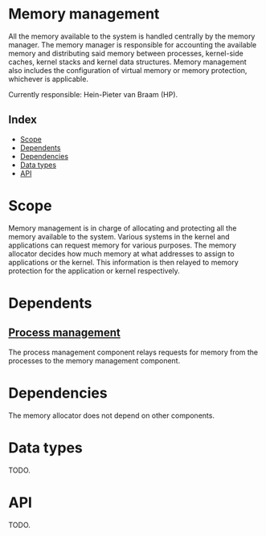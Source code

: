 # Memory management
All the memory available to the system is handled centrally by the memory manager. The memory manager is responsible for accounting the available memory and distributing said memory between processes, kernel-side caches, kernel stacks and kernel data structures.
Memory management also includes the configuration of virtual memory or memory protection, whichever is applicable.

Currently responsible: Hein-Pieter van Braam (HP).

## Index
- [Scope](#scope)
- [Dependents](#dependents)
- [Dependencies](#dependencies)
- [Data types](#data-types)
- [API](#api)


# Scope
Memory management is in charge of allocating and protecting all the memory available to the system. Various systems in the kernel and applications can request memory for various purposes. The memory allocator decides how much memory at what addresses to assign to applications or the kernel. This information is then relayed to memory protection for the application or kernel respectively.


# Dependents
## [Process management](./process.md)
The process management component relays requests for memory from the processes to the memory management component.


# Dependencies
The memory allocator does not depend on other components.


# Data types
TODO.


# API
TODO.
